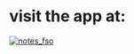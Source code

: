 # visit the app at:

[![notes_fso](https://notes-fso-y4py.onrender.com)](https://notes-fso-y4py.onrender.com)
